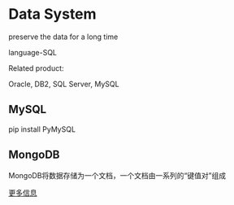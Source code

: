 # Data System

preserve the data for a long time

language-SQL

Related product:

Oracle, DB2, SQL Server, MySQL

## MySQL

pip install PyMySQL

## MongoDB

MongoDB将数据存储为一个文档，一个文档由一系列的“键值对”组成



[更多信息]([https://github.com/SamLiu666/Python-100-Days/blob/master/Day36-40/39-40.NoSQL%E5%85%A5%E9%97%A8.md](https://github.com/SamLiu666/Python-100-Days/blob/master/Day36-40/39-40.NoSQL入门.md))



